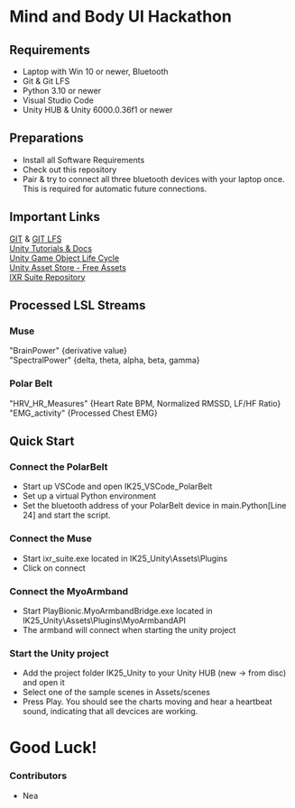 # Mind and Body UI Hackathon

## Requirements

- Laptop with Win 10 or newer, Bluetooth
- Git & Git LFS
- Python 3.10 or newer
- Visual Studio Code
- Unity HUB & Unity 6000.0.36f1 or newer

## Preparations

- Install all Software Requirements
- Check out this repository
- Pair & try to connect all three bluetooth devices with your laptop once. This is required for automatic future connections.

## Important Links

[GIT](https://git-scm.com) & [GIT LFS](https://git-lfs.com) \
[Unity Tutorials & Docs](https://learn.unity.com/tutorial/start-learning-unity) \
[Unity Game Object Life Cycle](https://docs.unity3d.com/6000.0/Documentation/Manual/execution-order.html) \
[Unity Asset Store - Free Assets](https://assetstore.unity.com/?free=true&orderBy=1) \
[IXR Suite Repository](https://github.com/Zanderlabs/IXR-Suite)

## Processed LSL Streams

### Muse

"BrainPower" {derivative value} \
"SpectralPower" {delta, theta, alpha, beta, gamma}

### Polar Belt

"HRV_HR_Measures" {Heart Rate BPM, Normalized RMSSD, LF/HF Ratio} \
"EMG_activity" {Processed Chest EMG}

## Quick Start

### Connect the PolarBelt

- Start up VSCode and open IK25_VSCode_PolarBelt
- Set up a virtual Python environment
- Set the bluetooth address of your PolarBelt device in main.Python[Line 24] and start the script.

### Connect the Muse

- Start ixr_suite.exe located in IK25_Unity\Assets\Plugins
- Click on connect

### Connect the MyoArmband

- Start PlayBionic.MyoArmbandBridge.exe located in IK25_Unity\Assets\Plugins\MyoArmbandAPI
- The armband will connect when starting the unity project

### Start the Unity project

- Add the project folder IK25_Unity to your Unity HUB (new -> from disc) and open it
- Select one of the sample scenes in Assets/scenes
- Press Play. You should see the charts moving and hear a heartbeat sound, indicating that all devcices are working.

# Good Luck!

### Contributors

- Nea
